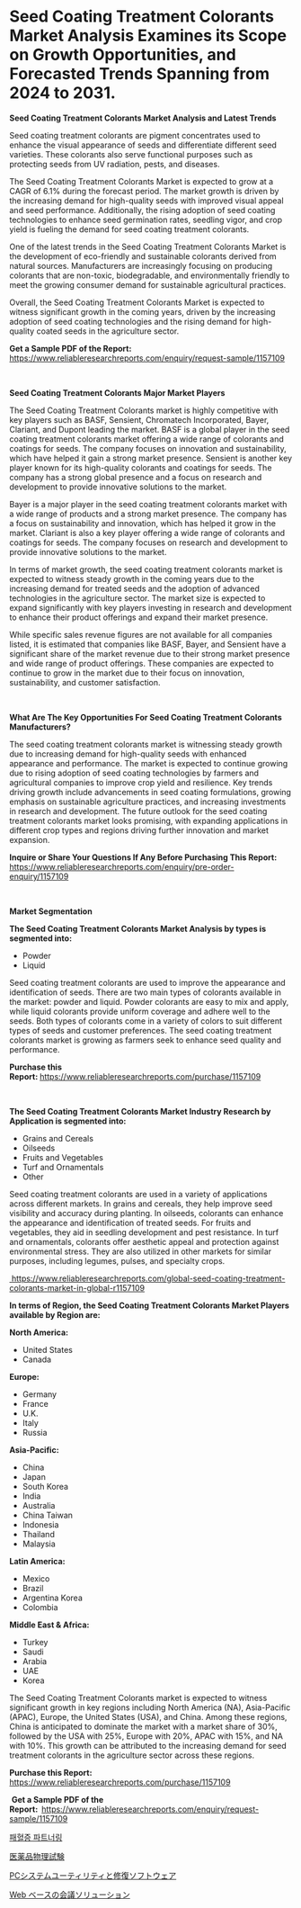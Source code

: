 <p><h1>Seed Coating Treatment Colorants Market Analysis Examines its Scope on Growth Opportunities, and Forecasted Trends Spanning from 2024 to 2031.</h1></p><p><strong>Seed Coating Treatment Colorants Market Analysis and Latest Trends</strong></p>
<p><p>Seed coating treatment colorants are pigment concentrates used to enhance the visual appearance of seeds and differentiate different seed varieties. These colorants also serve functional purposes such as protecting seeds from UV radiation, pests, and diseases.</p><p>The Seed Coating Treatment Colorants Market is expected to grow at a CAGR of 6.1% during the forecast period. The market growth is driven by the increasing demand for high-quality seeds with improved visual appeal and seed performance. Additionally, the rising adoption of seed coating technologies to enhance seed germination rates, seedling vigor, and crop yield is fueling the demand for seed coating treatment colorants.</p><p>One of the latest trends in the Seed Coating Treatment Colorants Market is the development of eco-friendly and sustainable colorants derived from natural sources. Manufacturers are increasingly focusing on producing colorants that are non-toxic, biodegradable, and environmentally friendly to meet the growing consumer demand for sustainable agricultural practices.</p><p>Overall, the Seed Coating Treatment Colorants Market is expected to witness significant growth in the coming years, driven by the increasing adoption of seed coating technologies and the rising demand for high-quality coated seeds in the agriculture sector.</p></p>
<p><strong>Get a Sample PDF of the Report:&nbsp;</strong> <a href="https://www.reliableresearchreports.com/enquiry/request-sample/1157109">https://www.reliableresearchreports.com/enquiry/request-sample/1157109</a></p>
<p>&nbsp;</p>
<p><strong>Seed Coating Treatment Colorants Major Market Players</strong></p>
<p><p>The Seed Coating Treatment Colorants market is highly competitive with key players such as BASF, Sensient, Chromatech Incorporated, Bayer, Clariant, and Dupont leading the market. BASF is a global player in the seed coating treatment colorants market offering a wide range of colorants and coatings for seeds. The company focuses on innovation and sustainability, which have helped it gain a strong market presence. Sensient is another key player known for its high-quality colorants and coatings for seeds. The company has a strong global presence and a focus on research and development to provide innovative solutions to the market.</p><p>Bayer is a major player in the seed coating treatment colorants market with a wide range of products and a strong market presence. The company has a focus on sustainability and innovation, which has helped it grow in the market. Clariant is also a key player offering a wide range of colorants and coatings for seeds. The company focuses on research and development to provide innovative solutions to the market.</p><p>In terms of market growth, the seed coating treatment colorants market is expected to witness steady growth in the coming years due to the increasing demand for treated seeds and the adoption of advanced technologies in the agriculture sector. The market size is expected to expand significantly with key players investing in research and development to enhance their product offerings and expand their market presence.</p><p>While specific sales revenue figures are not available for all companies listed, it is estimated that companies like BASF, Bayer, and Sensient have a significant share of the market revenue due to their strong market presence and wide range of product offerings. These companies are expected to continue to grow in the market due to their focus on innovation, sustainability, and customer satisfaction.</p></p>
<p>&nbsp;</p>
<p><strong>What Are The Key Opportunities For Seed Coating Treatment Colorants Manufacturers?</strong></p>
<p><p>The seed coating treatment colorants market is witnessing steady growth due to increasing demand for high-quality seeds with enhanced appearance and performance. The market is expected to continue growing due to rising adoption of seed coating technologies by farmers and agricultural companies to improve crop yield and resilience. Key trends driving growth include advancements in seed coating formulations, growing emphasis on sustainable agriculture practices, and increasing investments in research and development. The future outlook for the seed coating treatment colorants market looks promising, with expanding applications in different crop types and regions driving further innovation and market expansion.</p></p>
<p><strong>Inquire or Share Your Questions If Any Before Purchasing This Report:</strong> <a href="https://www.reliableresearchreports.com/enquiry/pre-order-enquiry/1157109">https://www.reliableresearchreports.com/enquiry/pre-order-enquiry/1157109</a></p>
<p>&nbsp;</p>
<p><strong>Market Segmentation</strong></p>
<p><strong>The Seed Coating Treatment Colorants Market Analysis by types is segmented into:</strong></p>
<p><ul><li>Powder</li><li>Liquid</li></ul></p>
<p><p>Seed coating treatment colorants are used to improve the appearance and identification of seeds. There are two main types of colorants available in the market: powder and liquid. Powder colorants are easy to mix and apply, while liquid colorants provide uniform coverage and adhere well to the seeds. Both types of colorants come in a variety of colors to suit different types of seeds and customer preferences. The seed coating treatment colorants market is growing as farmers seek to enhance seed quality and performance.</p></p>
<p><strong>Purchase this Report:&nbsp;</strong><a href="https://www.reliableresearchreports.com/purchase/1157109">https://www.reliableresearchreports.com/purchase/1157109</a></p>
<p>&nbsp;</p>
<p><strong>The Seed Coating Treatment Colorants Market Industry Research by Application is segmented into:</strong></p>
<p><ul><li>Grains and Cereals</li><li>Oilseeds</li><li>Fruits and Vegetables</li><li>Turf and Ornamentals</li><li>Other</li></ul></p>
<p><p>Seed coating treatment colorants are used in a variety of applications across different markets. In grains and cereals, they help improve seed visibility and accuracy during planting. In oilseeds, colorants can enhance the appearance and identification of treated seeds. For fruits and vegetables, they aid in seedling development and pest resistance. In turf and ornamentals, colorants offer aesthetic appeal and protection against environmental stress. They are also utilized in other markets for similar purposes, including legumes, pulses, and specialty crops.</p></p>
<p><a href="https://www.reliableresearchreports.com/global-seed-coating-treatment-colorants-market-in-global-r1157109">&nbsp;https://www.reliableresearchreports.com/global-seed-coating-treatment-colorants-market-in-global-r1157109</a></p>
<p><strong>In terms of Region, the Seed Coating Treatment Colorants Market Players available by Region are:</strong></p>
<p>
    <p> <strong> North America: </strong>
        <ul>
            <li>United States</li>
            <li>Canada</li>
        </ul>
        </p> 
    <p> <strong> Europe: </strong>
        <ul>
            <li>Germany</li>
            <li>France</li>
            <li>U.K.</li>
            <li>Italy</li>
            <li>Russia</li>
        </ul>
        </p> 
    <p> <strong> Asia-Pacific: </strong>
        <ul>
            <li>China</li>
            <li>Japan</li>
            <li>South Korea</li>
            <li>India</li>
            <li>Australia</li>
            <li>China Taiwan</li>
            <li>Indonesia</li>
            <li>Thailand</li>
            <li>Malaysia</li>
        </ul>
        </p> 
    <p> <strong> Latin America: </strong>
        <ul>
            <li>Mexico</li>
            <li>Brazil</li>
            <li>Argentina Korea</li>
            <li>Colombia</li>
        </ul>
        </p> 
    <p> <strong> Middle East & Africa: </strong>
        <ul>
            <li>Turkey</li>
            <li>Saudi</li>
            <li>Arabia</li>
            <li>UAE</li>
            <li>Korea</li>
        </ul>
    </p>
    </p>
<p><p>The Seed Coating Treatment Colorants market is expected to witness significant growth in key regions including North America (NA), Asia-Pacific (APAC), Europe, the United States (USA), and China. Among these regions, China is anticipated to dominate the market with a market share of 30%, followed by the USA with 25%, Europe with 20%, APAC with 15%, and NA with 10%. This growth can be attributed to the increasing demand for seed treatment colorants in the agriculture sector across these regions.</p></p>
<p><strong>Purchase this Report: </strong><a href="https://www.reliableresearchreports.com/purchase/1157109">https://www.reliableresearchreports.com/purchase/1157109</a></p>
<p>&nbsp;<strong>Get a Sample PDF of the Report:&nbsp;&nbsp;</strong><a href="https://www.reliableresearchreports.com/enquiry/request-sample/1157109">https://www.reliableresearchreports.com/enquiry/request-sample/1157109</a></p>
<p><strong></strong></p>
<p><p><a href="https://medium.com/@fly879567/%EC%84%B8%ED%94%84%EC%8B%9C%EC%8A%A4-%ED%98%91%EB%A0%A5-%EC%8B%9C%EC%9E%A5-%EB%B6%84%EC%84%9D-%EA%B8%80%EB%A1%9C%EB%B2%8C-%EC%82%B0%EC%97%85-%EC%A0%84%EB%A7%9D-%EB%B0%8F-%EC%98%88%EC%B8%A1-2024%EB%85%84%EB%B6%80%ED%84%B0-2031%EB%85%84%EA%B9%8C%EC%A7%80-f61a105e75fd">패혈증 파트너링</a></p><p><a href="https://github.com/TerrellConn/Market-Research-Report-List-1/blob/main/169318288264.md">医薬品物理試験</a></p><p><a href="https://medium.com/@jarredmertz53/%E3%83%91%E3%82%BD%E3%82%B3%E3%83%B3%E3%82%B7%E3%82%B9%E3%83%86%E3%83%A0%E3%83%A6%E3%83%BC%E3%83%86%E3%82%A3%E3%83%AA%E3%83%86%E3%82%A3%E3%81%8A%E3%82%88%E3%81%B3%E4%BF%AE%E5%BE%A9%E3%82%BD%E3%83%95%E3%83%88%E3%82%A6%E3%82%A7%E3%82%A2%E3%81%AE%E5%B8%82%E5%A0%B4%E5%88%86%E6%9E%90-%E3%81%9D%E3%81%AEcagr-%E5%B8%82%E5%A0%B4%E3%82%BB%E3%82%B0%E3%83%A1%E3%83%B3%E3%83%86%E3%83%BC%E3%82%B7%E3%83%A7%E3%83%B3-%E3%81%8A%E3%82%88%E3%81%B3%E4%B8%96%E7%95%8C%E7%9A%84%E3%81%AA%E7%94%A3%E6%A5%AD%E6%A6%82%E8%A6%81-1b50a833a8e5">PCシステムユーティリティと修復ソフトウェア</a></p><p><a href="https://medium.com/@josephmiller1959/%E3%82%A6%E3%82%A7%E3%83%96%E3%83%99%E3%83%BC%E3%82%B9%E3%81%AE%E3%83%9F%E3%83%BC%E3%83%86%E3%82%A3%E3%83%B3%E3%82%B0%E3%82%BD%E3%83%AA%E3%83%A5%E3%83%BC%E3%82%B7%E3%83%A7%E3%83%B3%E5%B8%82%E5%A0%B4%E3%81%AE%E5%88%86%E6%9E%90%E3%81%A82024%E5%B9%B4%E3%81%8B%E3%82%892031%E5%B9%B4%E3%81%BE%E3%81%A7%E3%81%AE%E4%BA%88%E6%B8%AC%E3%82%B5%E3%82%A4%E3%82%BA-ece9f89edc6f">Web ベースの会議ソリューション</a></p></p>